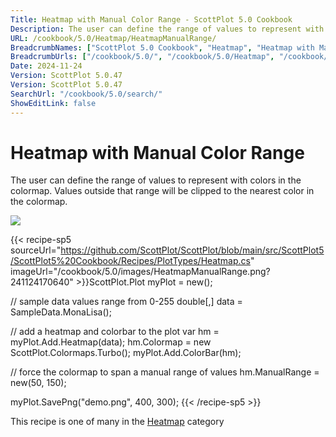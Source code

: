 ```yaml
---
Title: Heatmap with Manual Color Range - ScottPlot 5.0 Cookbook
Description: The user can define the range of values to represent with colors in the colormap. Values outside that range will be clipped to the nearest color in the colormap.
URL: /cookbook/5.0/Heatmap/HeatmapManualRange/
BreadcrumbNames: ["ScottPlot 5.0 Cookbook", "Heatmap", "Heatmap with Manual Color Range"]
BreadcrumbUrls: ["/cookbook/5.0/", "/cookbook/5.0/Heatmap", "/cookbook/5.0/Heatmap/HeatmapManualRange"]
Date: 2024-11-24
Version: ScottPlot 5.0.47
Version: ScottPlot 5.0.47
SearchUrl: "/cookbook/5.0/search/"
ShowEditLink: false
---
```



<div class='d-flex align-items-center mt-5'>
<h1 class='me-2 text-dark my-0 border-0'>Heatmap with Manual Color Range</h1>
</div>

The user can define the range of values to represent with colors in the colormap. Values outside that range will be clipped to the nearest color in the colormap.

[![](/cookbook/5.0/images/HeatmapManualRange.png?241124170640)](/cookbook/5.0/images/HeatmapManualRange.png?241124170640)

{{< recipe-sp5 sourceUrl="https://github.com/ScottPlot/ScottPlot/blob/main/src/ScottPlot5/ScottPlot5%20Cookbook/Recipes/PlotTypes/Heatmap.cs" imageUrl="/cookbook/5.0/images/HeatmapManualRange.png?241124170640" >}}ScottPlot.Plot myPlot = new();

// sample data values range from 0-255
double[,] data = SampleData.MonaLisa();

// add a heatmap and colorbar to the plot
var hm = myPlot.Add.Heatmap(data);
hm.Colormap = new ScottPlot.Colormaps.Turbo();
myPlot.Add.ColorBar(hm);

// force the colormap to span a manual range of values
hm.ManualRange = new(50, 150);

myPlot.SavePng("demo.png", 400, 300);
{{< /recipe-sp5 >}}

<div class='my-5 text-center'>This recipe is one of many in the <a href='/cookbook/5.0/Heatmap'>Heatmap</a> category</div>


